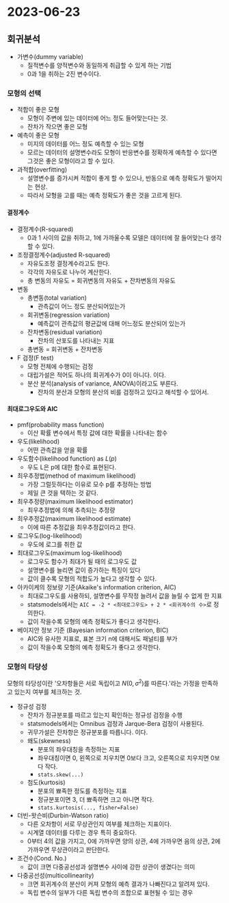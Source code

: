 # 2023-06-23

## 회귀분석

* 가변수(dummy variable)
    * 질적변수를 양적변수와 동일하게 취급할 수 있게 하는 기법
    * 0과 1을 취하는 2진 변수이다.

### 모형의 선택
* 적합이 좋은 모형
    * 모형이 주변에 있는 데이터에 어느 정도 들어맞는다는 것.
    * 잔차가 작으면 좋은 모형
* 예측이 좋은 모형
    * 미지의 데이터를 어느 정도 예측할 수 있는 모형
    * 모르는 데이터의 설명변수라도 모형이 반응변수를 정확하게 예측할 수 있다면 그것은 좋은 모형이라고 할 수 있다.
* 과적합(overfitting)
    * 설명변수를 증가시켜 적합이 좋게 할 수 있으나, 반동으로 예측 정확도가 떨어지는 현상.
    * 따라서 모형을 고를 때는 예측 정확도가 좋은 것을 고르게 된다.

#### 결정계수

* 결정계수(R-squared)
    * 0과 1 사이의 값을 취하고, 1에 가까울수록 모델은 데이터에 잘 들어맞는다 생각할 수 있다.
* 조정결정계수(adjusted R-squared)
    * 자유도조정 결정계수라고도 한다.
    * 각각의 자유도로 나누어 계산한다.
    * 총 변동의 자유도 = 회귀변동의 자유도 + 잔차변동의 자유도
* 변동
    * 총변동(total variation)
        * 관측값이 어느 정도 분산되어있는가
    * 회귀변동(regression variation)
        * 예측값이 관측값의 평균값에 대해 어느정도 분산되어 있는가
    * 잔차변동(residual variation)
        * 잔차의 산포도를 나타내는 지표
    * 총변동 = 회귀변동 + 잔차변동
* F 검정(F test)
    * 모형 전체에 수행되는 검정
    * 대립가설은 적어도 하나의 회귀계수가 0이 아니다. 이다.
    * 분산 분석(analysis of variance, ANOVA)이라고도 부른다.
        * 잔차의 분산과 모형의 분산의 비를 검정하고 있다고 해석할 수 있어서.

#### 최대로그우도와 AIC

* pmf(probability mass function)
    * 이산 확률 변수에서 특정 값에 대한 확률을 나타내는 함수
* 우도(likelihood)
    * 어떤 관측값을 얻을 확률
* 우도함수(likelihood function) as $L(p)$
    * 우도 L은 p에 대한 함수로 표현된다.
* 최우추정법(method of maximum likelihood)
    * 가장 그럴듯하다는 이유로 모수 p를 추정하는 방법
    * 제일 큰 것을 택하는 것 같다.
* 최우추정량(maximum likelihood estimator)
    * 최우추정법에 의해 추측되는 추정량
* 최우추정값(maximum likelihood estimate)
    * 이에 따른 추정값을 최우추정값이라고 한다.
* 로그우도(log-likelihood)
    * 우도에 로그를 취한 값
* 최대로그우도(maximum log-likelihood)
    * 로그우도 함수가 최대가 될 때의 로그우도 값
    * 설명변수를 늘리면 값이 증가하는 특징이 있다
    * 값이 클수록 모형의 적합도가 높다고 생각할 수 있다.
* 아카이케의 정보량 기준(Akaike's information criterion, AIC)
    * 최대로그우도를 사용하되, 설명변수를 무작정 늘려서 값을 늘릴 수 없게 한 지표
    * statsmodels에서는 `AIC = -2 * <최대로그우도> + 2 * <회귀계수의 수>`로 정의한다.
    * 값이 작을수록 모형의 예측 정확도가 좋다고 생각한다.
* 베이지안 정보 기준 (Bayesian information criterion, BIC)
    * AIC와 유사한 지표로, 표본 크기 n에 대해서도 패널티를 부가
    * 값이 작을수록 모형의 예측 정확도가 좋다고 생각한다.

### 모형의 타당성

모형의 타당성이란 '오차항들은 서로 독립이고 $N(0, σ^2)$를 따른다.'라는 가정을 만족하고 있는지 여부를 체크하는 것.

* 정규성 검정
    * 잔차가 정규분포를 따르고 있는지 확인하는 정규성 검정을 수행
    * statsmodels에서는 Omnibus 검정과 Jarque-Bera 검정이 사용된다.
    * 귀무가설은 잔차항은 정규분포를 따릅니다. 이다.
    * 왜도(skewness)
        * 분포의 좌우대칭을 측정하는 지표
        * 좌우대칭이면 0, 왼쪽으로 치우치면 0보다 크고, 오른쪽으로 치우치면 0보다 작다.
        * `stats.skew(...)`
    * 첨도(kurtosis)
        * 분포의 뾰족한 정도를 측정하는 지표
        * 정규분포이면 3, 더 뾰족하면 크고 아니면 작다.
        * `stats.kurtosis(..., fisher=False)`
* 더빈-왓슨비(Durbin-Watson ratio)
    * 다른 오차항이 서로 무상관인지 여부를 체크하는 지표이다.
    * 시계열 데이터를 다루는 경우 특히 중요하다.
    * 0부터 4의 값을 가지고, 0에 가까우면 양의 상관, 4에 가까우면 음의 상관, 2에 가까우면 무상관이라고 판단한다.
* 조건수(Cond. No.)
    * 값이 크면 다중공선성과 설명변수 사이에 강한 상관이 생겼다는 의미
* 다중공선성(multicollinearity)
    * 크면 회귀계수의 분산이 커져 모형의 예측 결과가 나빠진다고 알려져 있다.
    * 독립 변수의 일부가 다른 독립 변수의 조합으로 표현될 수 있는 경우
